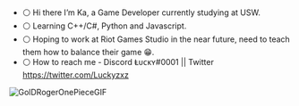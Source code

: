 - ⚪ Hi there I’m Ka, a Game Developer currently studying at USW.
- ⚪ Learning C++/C#, Python and Javascript. 
- ⚪ Hoping to work at Riot Games Studio in the near future, need to teach them how to balance their game 😁.
- ⚪ How to reach me - Discord Ⱡᴜᴄᴋʏ#0001 || Twitter https://twitter.com/Luckyzxz

![GolDRogerOnePieceGIF](https://user-images.githubusercontent.com/65267687/175784526-30940e61-2839-4665-a8a3-dc9afa7ac129.gif)
